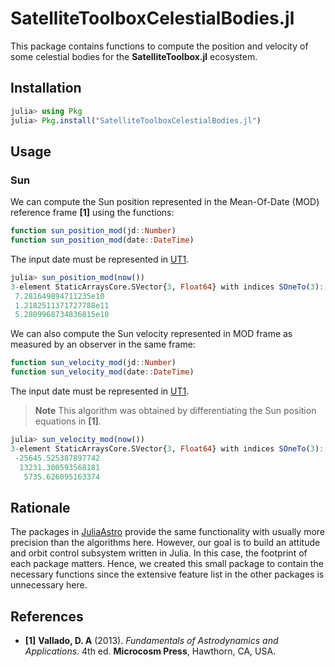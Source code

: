 SatelliteToolboxCelestialBodies.jl
==================================

This package contains functions to compute the position and velocity of some celestial
bodies for the **SatelliteToolbox.jl** ecosystem.

## Installation

```julia
julia> using Pkg
julia> Pkg.install("SatelliteToolboxCelestialBodies.jl")
```

## Usage

### Sun

We can compute the Sun position represented in the Mean-Of-Date (MOD) reference frame
**[1]** using the functions:

```julia
function sun_position_mod(jd::Number)
function sun_position_mod(date::DateTime)
```

The input date must be represented in [UT1](https://en.wikipedia.org/wiki/Universal_Time).

```julia
julia> sun_position_mod(now())
3-element StaticArraysCore.SVector{3, Float64} with indices SOneTo(3):
 7.281649894711235e10
 1.2182511371727788e11
 5.2809968734836815e10
```

We can also compute the Sun velocity represented in MOD frame as measured by an observer in
the same frame:

```julia
function sun_velocity_mod(jd::Number)
function sun_velocity_mod(date::DateTime)
```

The input date must be represented in [UT1](https://en.wikipedia.org/wiki/Universal_Time).

> **Note**
> This algorithm was obtained by differentiating the Sun position equations in **[1]**.

```julia
julia> sun_velocity_mod(now())
3-element StaticArraysCore.SVector{3, Float64} with indices SOneTo(3):
 -25645.525387897742
  13231.300593568181
   5735.626095163374
```

## Rationale

The packages in [JuliaAstro](https://github.com/JuliaAstro) provide the same functionality
with usually more precision than the algorithms here. However, our goal is to build an
attitude and orbit control subsystem written in Julia. In this case, the footprint of each
package matters. Hence, we created this small package to contain the necessary functions
since the extensive feature list in the other packages is unnecessary here.

## References

- **[1]** **Vallado, D. A** (2013). *Fundamentals of Astrodynamics and Applications*. 4th
  ed. **Microcosm Press**, Hawthorn, CA, USA.
